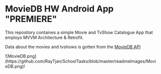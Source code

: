 # MovieDB HW Android App "PREMIERE" #

<p>This repository containes a simple Movie and TvShow Catalogue App that employs MVVM Architecture & Retrofit.</p>
<p>Data about the movies and tvshows is gotten from the <a href="https://www.themoviedb.org/">MovieDB API</a></p>
![MovieDB.png](https://github.com/RayTjan/SchoolTasks/blob/master/readmeImages/MovieDB.png)!


